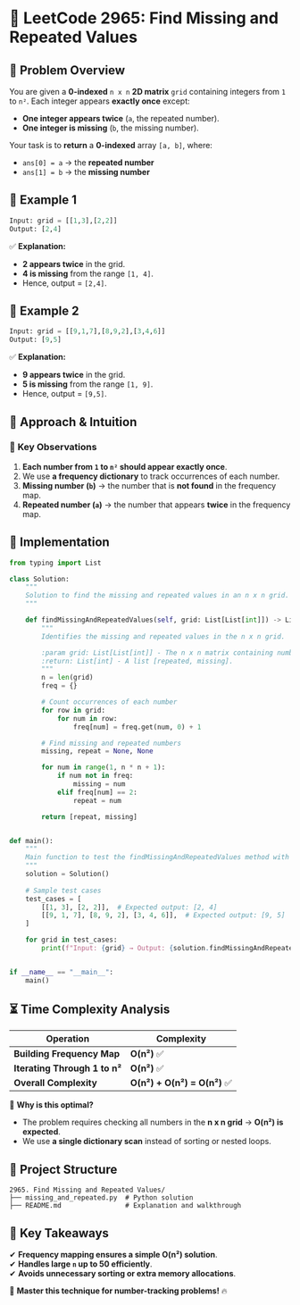 # 🔢 **LeetCode 2965: Find Missing and Repeated Values**  

## 📌 **Problem Overview**  

You are given a **0-indexed** `n x n` **2D matrix** `grid` containing integers from `1` to `n²`. Each integer appears **exactly once** except:  

- **One integer appears twice** (`a`, the repeated number).  
- **One integer is missing** (`b`, the missing number).  

Your task is to **return** a **0-indexed** array `[a, b]`, where:  
- `ans[0] = a` → the **repeated number**  
- `ans[1] = b` → the **missing number**  

## 📝 **Example 1**  
```python
Input: grid = [[1,3],[2,2]]
Output: [2,4]
```
✅ **Explanation:**  
- **2 appears twice** in the grid.  
- **4 is missing** from the range `[1, 4]`.  
- Hence, output = `[2,4]`.  

## 📝 **Example 2**  
```python
Input: grid = [[9,1,7],[8,9,2],[3,4,6]]
Output: [9,5]
```
✅ **Explanation:**  
- **9 appears twice** in the grid.  
- **5 is missing** from the range `[1, 9]`.  
- Hence, output = `[9,5]`.  

## 🚀 **Approach & Intuition**  

### 🔹 **Key Observations**  
1. **Each number from `1` to `n²` should appear exactly once**.  
2. We use **a frequency dictionary** to track occurrences of each number.  
3. **Missing number (`b`)** → the number that is **not found** in the frequency map.  
4. **Repeated number (`a`)** → the number that appears **twice** in the frequency map.  

## 📝 **Implementation**  

```python
from typing import List

class Solution:
    """
    Solution to find the missing and repeated values in an n x n grid.
    """

    def findMissingAndRepeatedValues(self, grid: List[List[int]]) -> List[int]:
        """
        Identifies the missing and repeated values in the n x n grid.

        :param grid: List[List[int]] - The n x n matrix containing numbers in range [1, n²].
        :return: List[int] - A list [repeated, missing].
        """
        n = len(grid)
        freq = {}

        # Count occurrences of each number
        for row in grid:
            for num in row:
                freq[num] = freq.get(num, 0) + 1

        # Find missing and repeated numbers
        missing, repeat = None, None

        for num in range(1, n * n + 1):
            if num not in freq:
                missing = num
            elif freq[num] == 2:
                repeat = num

        return [repeat, missing]


def main():
    """
    Main function to test the findMissingAndRepeatedValues method with sample test cases.
    """
    solution = Solution()
    
    # Sample test cases
    test_cases = [
        [[1, 3], [2, 2]],  # Expected output: [2, 4]
        [[9, 1, 7], [8, 9, 2], [3, 4, 6]],  # Expected output: [9, 5]
    ]

    for grid in test_cases:
        print(f"Input: {grid} → Output: {solution.findMissingAndRepeatedValues(grid)}")


if __name__ == "__main__":
    main()
```

## ⏳ **Time Complexity Analysis**  

| Operation | Complexity |
|-----------|------------|
| **Building Frequency Map** | **O(n²)** ✅ |
| **Iterating Through 1 to n²** | **O(n²)** ✅ |
| **Overall Complexity** | **O(n²) + O(n²) = O(n²)** ✅ |

🔹 **Why is this optimal?**  
- The problem requires checking all numbers in the **n x n grid** → **O(n²) is expected**.  
- We use **a single dictionary scan** instead of sorting or nested loops.  

## 📂 **Project Structure**  

```
2965. Find Missing and Repeated Values/
├── missing_and_repeated.py  # Python solution
├── README.md                # Explanation and walkthrough
```

## 🎯 **Key Takeaways**  
✔ **Frequency mapping ensures a simple O(n²) solution**.  
✔ **Handles large `n` up to 50 efficiently**.  
✔ **Avoids unnecessary sorting or extra memory allocations**.  

🚀 **Master this technique for number-tracking problems!** 🔥  
